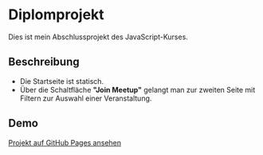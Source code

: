# Diplomprojekt

Dies ist mein Abschlussprojekt des JavaScript-Kurses.  

## Beschreibung  
- Die Startseite ist statisch.  
- Über die Schaltfläche **"Join Meetup"** gelangt man zur zweiten Seite mit Filtern zur Auswahl einer Veranstaltung.  

## Demo  
[Projekt auf GitHub Pages ansehen](https://yananaumova.github.io/diploma-projekt/)  
